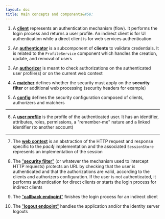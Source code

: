 ```yaml
---
layout: doc
title: Main concepts and components&#58;
---
```


1) A [**client**](clients.html) represents an authentication mechanism (flow). It performs the login process and returns a user profile. An indirect client is for UI authentication while a direct client is for web services authentication

2) An [**authenticator**](authenticators.html) is a subcomponent of **clients** to validate credentials. It is related to the `ProfileService` component which handles the creation, update, and removal of users

3) An [**authorizer**](authorizers.html) is meant to check authorizations on the authenticated user profile(s) or on the current web context

4) A [**matcher**](matchers.html) defines whether the security must apply on the **security filter** or additional web processing (security headers for example)

5) A [**config**](config.html) defines the security configuration composed of clients, authorizers and matchers

---

6) A [**user profile**](user-profile.html) is the profile of the authenticated user. It has an identifier, attributes, roles, permissions, a "remember-me" nature and a linked identifier (to another account)

---

7) The [**web context**](session-store.html) is an abstraction of the HTTP request and response specific to the *pac4j* implementation and the associated `SessionStore` represents an implementation of the session


8) The ["**security filter**"](how-to-implement-pac4j-for-a-new-framework.html#a-secure-an-url) (or whatever the mechanism used to intercept HTTP requests) protects an URL by checking that the user is authenticated and that the authorizations are valid, according to the clients and authorizers configuration. If the user is not authenticated, it performs authentication for direct clients or starts the login process for indirect clients

9) The ["**callback endpoint**"](how-to-implement-pac4j-for-a-new-framework.html#b-handle-callback-for-indirect-client) finishes the login process for an indirect client

10) The ["**logout endpoint**"](how-to-implement-pac4j-for-a-new-framework.html#c-logout) handles the application and/or the identity server logouts
